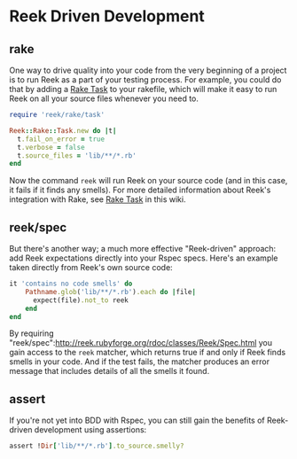 # Reek Driven Development

## rake

One way to drive quality into your code from the very beginning of a project is to run Reek as a part of your testing process. For example, you could do that by adding a [Rake Task](Rake-Task.md) to your rakefile, which will make it easy to run Reek on all your source files whenever you need to.

```Ruby
require 'reek/rake/task'

Reek::Rake::Task.new do |t|
  t.fail_on_error = true
  t.verbose = false
  t.source_files = 'lib/**/*.rb'
end
```

Now the command `reek` will run Reek on your source code (and in this case, it fails if it finds any smells). For more detailed information about Reek's integration with Rake, see [Rake Task](Rake-Task.md) in this wiki.

## reek/spec

But there's another way; a much more effective "Reek-driven" approach: add Reek expectations directly into your Rspec specs. Here's an example taken directly from Reek's own source code:

```Ruby
it 'contains no code smells' do
    Pathname.glob('lib/**/*.rb').each do |file|
      expect(file).not_to reek
    end
end
```

By requiring "reek/spec":http://reek.rubyforge.org/rdoc/classes/Reek/Spec.html you gain access to the `reek` matcher, which returns true if and only if Reek finds smells in your code. And if the test fails, the matcher produces an error message that includes details of all the smells it found.

## assert

If you're not yet into BDD with Rspec, you can still gain the benefits of Reek-driven development using assertions:

```Ruby
assert !Dir['lib/**/*.rb'].to_source.smelly?
```
